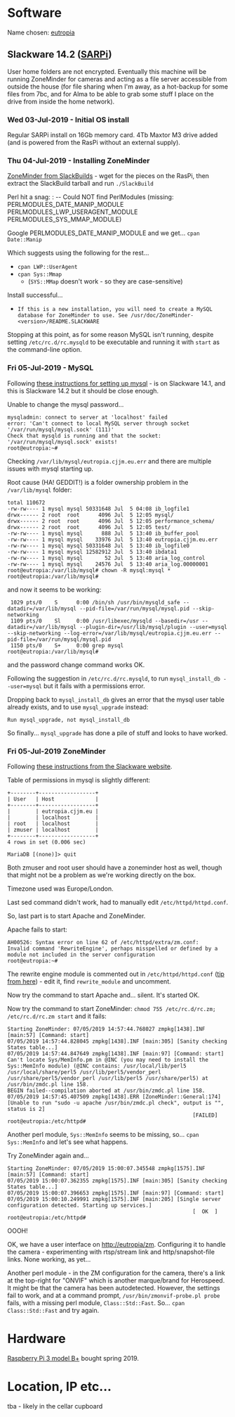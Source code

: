 # Software
Name chosen: [eutropia](http://www.roman-emperors.org/maxherc.htm#Note%201)


## Slackware 14.2 ([SARPi](http://sarpi.fatdog.eu/index.php?p=getslack))
User home folders are not encrypted.  Eventually this machine will be running ZoneMinder for cameras and acting as a file server accessible from outside the house (for file sharing when I'm away, as a hot-backup for some files from 7bc, and for Alma to be able to grab some stuff I place on the drive from inside the home network).


### Wed 03-Jul-2019 - Initial OS install
Regular SARPi install on 16Gb memory card. 4Tb Maxtor M3 drive added (and is powered from the RasPi without an external supply).

### Thu 04-Jul-2019 - Installing ZoneMinder
[ZoneMinder from SlackBuilds](https://slackbuilds.org/repository/14.2/system/ZoneMinder/) - wget for the pieces on the RasPi, then extract the SlackBuild tarball and run ```./SlackBuild```

Perl hit a snag:
: -- Could NOT find PerlModules (missing: PERLMODULES_DATE_MANIP_MODULE PERLMODULES_LWP_USERAGENT_MODULE PERLMODULES_SYS_MMAP_MODULE)
 
Google PERLMODULES_DATE_MANIP_MODULE and we get... ```cpan Date::Manip```

Which suggests using the following for the rest...
- ```cpan LWP::UserAgent```
- ```cpan Sys::Mmap```
  - (```SYS::MMap``` doesn't work - so they are case-sensitive)

Install successful...
- ```If this is a new installation, you will need to create a MySQL database for ZoneMinder to use. See /usr/doc/ZoneMinder-<version>/README.SLACKWARE```

Stopping at this point, as for some reason MySQL isn't running, despite setting ```/etc/rc.d/rc.mysqld``` to be executable and running it with ```start``` as the command-line option.

### Fri 05-Jul-2019 - MySQL

Following [these instructions for setting up mysql](http://www.neiland.net/blog/article/configuring-mariadb-on-slackware-14-1/) - is on Slackware 14.1, and this is Slackware 14.2 but it should be close enough.

Unable to change the mysql password...

``` root@eutropia:~# mysqladmin -u root password '{password}'
mysqladmin: connect to server at 'localhost' failed
error: 'Can't connect to local MySQL server through socket '/var/run/mysql/mysql.sock' (111)'
Check that mysqld is running and that the socket: '/var/run/mysql/mysql.sock' exists!
root@eutropia:~#
```


Checking ```/var/lib/mysql/eutropia.cjjm.eu.err``` and there are multiple issues with mysql starting up.  

Root cause (HA! GEDDIT!) is a folder ownership problem in the ```/var/lib/mysql``` folder:

```root@eutropia:/var/lib/mysql# ls -lrt
total 110672
-rw-rw---- 1 mysql mysql 50331648 Jul  5 04:08 ib_logfile1
drwx------ 2 root  root      4096 Jul  5 12:05 mysql/
drwx------ 2 root  root      4096 Jul  5 12:05 performance_schema/
drwx------ 2 root  root      4096 Jul  5 12:05 test/
-rw-rw---- 1 mysql mysql      888 Jul  5 13:40 ib_buffer_pool
-rw-rw---- 1 mysql mysql    33976 Jul  5 13:40 eutropia.cjjm.eu.err
-rw-rw---- 1 mysql mysql 50331648 Jul  5 13:40 ib_logfile0
-rw-rw---- 1 mysql mysql 12582912 Jul  5 13:40 ibdata1
-rw-rw---- 1 mysql mysql       52 Jul  5 13:40 aria_log_control
-rw-rw---- 1 mysql mysql    24576 Jul  5 13:40 aria_log.00000001
root@eutropia:/var/lib/mysql# chown -R mysql:mysql *
root@eutropia:/var/lib/mysql# 
```

and now it seems to be working:

```root@eutropia:/var/lib/mysql# ps ax | grep mysql
 1029 pts/0    S      0:00 /bin/sh /usr/bin/mysqld_safe --datadir=/var/lib/mysql --pid-file=/var/run/mysql/mysql.pid --skip-networking
 1109 pts/0    Sl     0:00 /usr/libexec/mysqld --basedir=/usr --datadir=/var/lib/mysql --plugin-dir=/usr/lib/mysql/plugin --user=mysql --skip-networking --log-error=/var/lib/mysql/eutropia.cjjm.eu.err --pid-file=/var/run/mysql/mysql.pid
 1150 pts/0    S+     0:00 grep mysql
root@eutropia:/var/lib/mysql# 
```

and the password change command works OK.

Following the suggestion in ```/etc/rc.d/rc.mysqld```, to run ```mysql_install_db --user=mysql``` but it fails with a permissions error.

Dropping back to ```mysql_install_db``` gives an error that the mysql user table already exists, and to use ```mysql_upgrade``` instead:

```mysql.user table already exists!
Run mysql_upgrade, not mysql_install_db
```

So finally... ```mysql_upgrade``` has done a pile of stuff and looks to have worked.

### Fri 05-Jul-2019 ZoneMinder

Following [these instructions from the Slackware website](https://docs.slackware.com/howtos:software:zoneminder).

Table of permissions in mysql is slightly different:
```MariaDB [(none)]> select User,Host from mysql.user;  #Check and make zmuser was created
+--------+------------------+
| User   | Host             |
+--------+------------------+
|        | eutropia.cjjm.eu |
|        | localhost        |
| root   | localhost        |
| zmuser | localhost        |
+--------+------------------+
4 rows in set (0.006 sec)

MariaDB [(none)]> quit 
```

Both zmuser and root user should have a zoneminder host as well, though that might not be a problem as we're working directly on the box.

Timezone used was Europe/London.

Last sed command didn't work, had to manually edit ```/etc/httpd/httpd.conf```.

So, last part is to start Apache and ZoneMinder. 

Apache fails to start:
```root@eutropia:~# chmod 755 /etc/rc.d/rc.httpd; /etc/rc.d/rc.httpd start
AH00526: Syntax error on line 62 of /etc/httpd/extra/zm.conf:
Invalid command 'RewriteEngine', perhaps misspelled or defined by a module not included in the server configuration
root@eutropia:~# 
```

The rewrite engine module is commented out in ```/etc/httpd/httpd.conf``` ([tip from here](https://askbot.org/en/question/10237/unable-to-start-apache-server-error-in-rewriteengine/)) - edit it, find ```rewrite_module``` and uncomment.

Now try the command to start Apache and... silent.  It's started OK.

Now try the command to start ZoneMinder:
```chmod 755 /etc/rc.d/rc.zm; /etc/rc.d/rc.zm start```
and it fails:
```root@eutropia:/etc/httpd# chmod 755 /etc/rc.d/rc.zm; /etc/rc.d/rc.zm start
Starting ZoneMinder: 07/05/2019 14:57:44.768027 zmpkg[1438].INF [main:57] [Command: start]
07/05/2019 14:57:44.828045 zmpkg[1438].INF [main:305] [Sanity checking States table...]
07/05/2019 14:57:44.847649 zmpkg[1438].INF [main:97] [Command: start]
Can't locate Sys/MemInfo.pm in @INC (you may need to install the Sys::MemInfo module) (@INC contains: /usr/local/lib/perl5 /usr/local/share/perl5 /usr/lib/perl5/vendor_perl /usr/share/perl5/vendor_perl /usr/lib/perl5 /usr/share/perl5) at /usr/bin/zmdc.pl line 158.
BEGIN failed--compilation aborted at /usr/bin/zmdc.pl line 158.
07/05/2019 14:57:45.407509 zmpkg[1438].ERR [ZoneMinder::General:174] [Unable to run "sudo -u apache /usr/bin/zmdc.pl check", output is "", status is 2]
                                                           [FAILED]
root@eutropia:/etc/httpd# 
```

Another perl module, ```Sys::MemInfo``` seems to be missing, so... ```cpan Sys::MemInfo``` and let's see what happens.

Try ZoneMinder again and...
```root@eutropia:/etc/httpd# chmod 755 /etc/rc.d/rc.zm; /etc/rc.d/rc.zm start
Starting ZoneMinder: 07/05/2019 15:00:07.345548 zmpkg[1575].INF [main:57] [Command: start]
07/05/2019 15:00:07.362355 zmpkg[1575].INF [main:305] [Sanity checking States table...]
07/05/2019 15:00:07.396653 zmpkg[1575].INF [main:97] [Command: start]
07/05/2019 15:00:10.249991 zmpkg[1575].INF [main:205] [Single server configuration detected. Starting up services.]
                                                           [  OK  ]
root@eutropia:/etc/httpd#
```

OOOH!

OK, we have a user interface on [http://eutropia/zm](http://eutropia/zm).  Configuring it to handle the camera - experimenting with rtsp/stream link and http/snapshot-file links.  None working, as yet...

Another perl module - in the ZM configuration for the camera, there's a link at the top-right for "ONVIF" which is another marque/brand for Herospeed.  It might be that the camera has been autodetected.  However, the settings fail to work, and at a command prompt, ```/usr/bin/zmonvif-probe.pl probe``` fails, with a missing perl module, ```Class::Std::Fast```. So... ```cpan Class::Std::Fast``` and try again.


# Hardware
[Raspberry Pi 3 model B+](https://www.raspberrypi.org/blog/raspberry-pi-3-model-bplus-sale-now-35/) bought spring 2019.


# Location, IP etc...
tba - likely in the cellar cupboard
